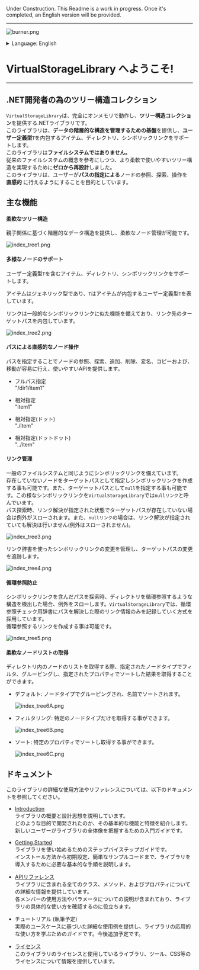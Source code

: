 ﻿---
_layout: landing
---

Under Construction. This Readme is a work in progress. Once it's completed, an English version will be provided.

---

![burner.png](images/burner.png)

<details>
  <summary>Language: English</summary>
  <ul>
    <li><a href="index.md">English</a></li>
    <li><a href="index.ja.md">Japanese</a></li>
  </ul>
</details>

# **VirtualStorageLibrary へようこそ!**

---

## **.NET開発者の為のツリー構造コレクション**

`VirtualStorageLibrary`は、完全にオンメモリで動作し、**ツリー構造コレクション**を提供する.NETライブラリです。  
このライブラリは、**データの階層的な構造を管理するための基盤**を提供し、**ユーザー定義型**`T`を内包するアイテム、ディレクトリ、シンボリックリンクをサポートします。  
このライブラリは**ファイルシステムではありません。**   
従来のファイルシステムの概念を参考にしつつ、より柔軟で使いやすいツリー構造を実現するために**ゼロから再設計**しました。  
このライブラリは、ユーザーが**パスの指定による**ノードの参照、探索、操作を **直感的** に行えるようにすることを目的としています。  

## 主な機能

#### 柔軟なツリー構造

親子関係に基づく階層的なデータ構造を提供し、柔軟なノード管理が可能です。

![index_tree1.png](images/index_tree1.png)

#### 多様なノードのサポート

ユーザー定義型`T`を含むアイテム、ディレクトリ、シンボリックリンクをサポートします。

アイテムはジェネリック型であり、`T`はアイテムが内包するユーザー定義型`T`を表しています。

リンクは一般的なシンボリックリンクに似た機能を備えており、リンク先のターゲットパスを内包しています。

![index_tree2.png](images/index_tree2.png)

#### パスによる直感的なノード操作

パスを指定することでノードの参照、探索、追加、削除、変名、コピーおよび、移動が容易に行え、使いやすいAPIを提供します。

- フルパス指定  
  "/dir1/item1"

- 相対指定  
  "item1"

- 相対指定(ドット)  
  "./item"

- 相対指定(ドットドット)  
  "../item"

#### リンク管理

一般のファイルシステムと同じようにシンボリックリンクを備えています。  
存在していないノードをターゲットパスとして指定しシンボリックリンクを作成する事も可能です。また、ターゲーットパスとして`null`を指定する事も可能です。この様なシンボリックリンクを`VirtualStorageLibrary`では`nullリンク`と呼んでいます。  
パス探索時、リンク解決が指定された状態でターゲットパスが存在していない場合は例外がスローされます。また、`nullリンク`の場合は、リンク解決が指定されていても解決は行いません(例外はスローされません)。

![index_tree3.png](images/index_tree3.png)

リンク辞書を使ったシンボリックリンクの変更を管理し、ターゲットパスの変更を追跡します。

![index_tree4.png](images/index_tree4.png)

#### 循環参照防止

シンボリックリンクを含んだパスを探索時、ディレクトリを循環参照するような構造を検出した場合、例外をスローします。`VirtualStorageLibrary`では、循環参照チェック用辞書にパスを解決した際のリンク情報のみを記録していく方式を採用しています。  
循環参照するリンクを作成する事は可能です。

![index_tree5.png](images/index_tree5.png)

#### 柔軟なノードリストの取得

ディレクトリ内のノードのリストを取得する際、指定されたノードタイプでフィルタ、グルーピングし、指定されたプロパティでソートした結果を取得することができます。

- デフォルト: ノードタイプでグルーピングされ、名前でソートされます。
  
  ![index_tree6A.png](images/index_tree6A.png)

- フィルタリング: 特定のノードタイプだけを取得する事ができます。
  
  ![index_tree6B.png](images/index_tree6B.png)

- ソート: 特定のプロパティでソートし取得する事ができます。
  
  ![index_tree6C.png](images/index_tree6C.png)

## ドキュメント

このライブラリの詳細な使用方法やリファレンスについては、以下のドキュメントを参照してください。

- [Introduction](introduction.md)  
  ライブラリの概要と設計思想を説明しています。  
  どのような目的で開発されたのか、その基本的な機能と特徴を紹介します。  
  新しいユーザーがライブラリの全体像を把握するための入門ガイドです。  

- [Getting Started](getting-started.md)  
  ライブラリを使い始めるためのステップバイステップガイドです。  
  インストール方法から初期設定、簡単なサンプルコードまで、ライブラリを導入するために必要な基本的な手順を説明します。  

- [APIリファレンス](xref:AkiraNetwork.VirtualStorageLibrary)  
  ライブラリに含まれる全てのクラス、メソッド、およびプロパティについての詳細な情報を提供しています。  
  各メンバーの使用方法やパラメータについての説明が含まれており、ライブラリの具体的な使い方を確認するのに役立ちます。  

- チュートリアル (執筆予定)  
  実際のユースケースに基づいた詳細な使用例を提供し、ライブラリの応用的な使い方を学ぶためのガイドです。今後追加予定です。  

- [ライセンス](licenses.md)  
  このライブラリのライセンスと使用しているライブラリ、ツール、CSS等のライセンスについて情報を提供しています。
